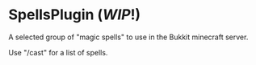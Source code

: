 SpellsPlugin (***WIP***!)
==========

A selected group of "magic spells" to use in the Bukkit minecraft server.

Use "/cast" for a list of spells.